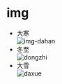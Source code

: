 # img
- 大寒  
![img-dahan](https://user-images.githubusercontent.com/28567530/211705273-069a781b-3829-47ef-9cf4-52591723fced.gif)
- 冬至  
![dongzhi](https://user-images.githubusercontent.com/28567530/211706697-eb101064-5b65-4ff0-943b-e4916ef0635f.gif)
- 大雪  
![daxue](https://user-images.githubusercontent.com/28567530/211708451-be63ce2b-07cf-49b2-b11c-70dbee41b748.gif)
